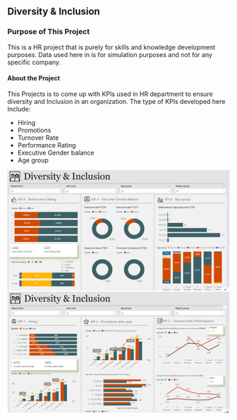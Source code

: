 ## Diversity & Inclusion

### Purpose of This Project
This is a HR project that is purely for skills and knowledge development purposes. Data used here in is for simulation purposes and not for any specific company.

#### About the Project
This Projects is to come up with KPIs used in HR department to ensure diversity and Inclusion in an organization. 
The type of KPIs developed here Include:
- Hiring
- Promotions
- Turnover Rate
- Performance Rating
- Executive Gender balance
- Age group

![KPIs](https://github.com/Briankipkemboi78/Diversity-Inclusion/blob/main/hr1.png?raw=true)
![KPIs](https://github.com/Briankipkemboi78/Diversity-Inclusion/blob/main/hr2.png?raw=true)

